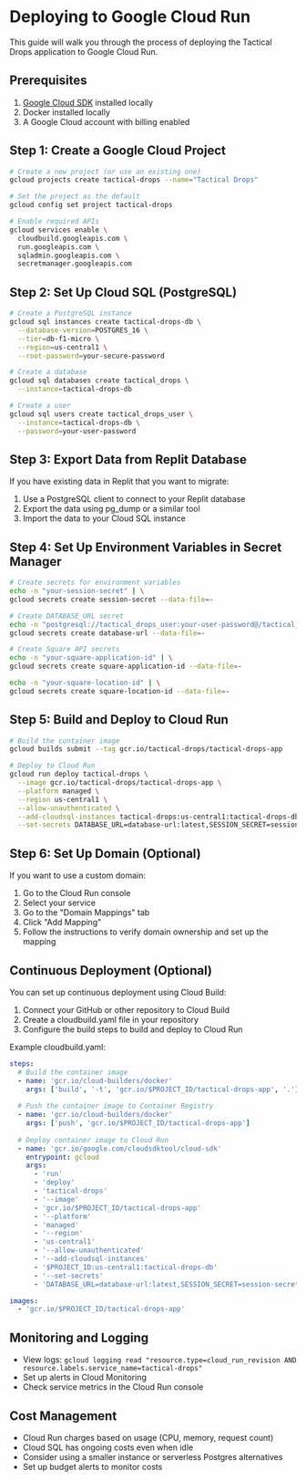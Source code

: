 # Deploying to Google Cloud Run

This guide will walk you through the process of deploying the Tactical Drops application to Google Cloud Run.

## Prerequisites

1. [Google Cloud SDK](https://cloud.google.com/sdk/docs/install) installed locally
2. Docker installed locally
3. A Google Cloud account with billing enabled

## Step 1: Create a Google Cloud Project

```bash
# Create a new project (or use an existing one)
gcloud projects create tactical-drops --name="Tactical Drops"

# Set the project as the default
gcloud config set project tactical-drops

# Enable required APIs
gcloud services enable \
  cloudbuild.googleapis.com \
  run.googleapis.com \
  sqladmin.googleapis.com \
  secretmanager.googleapis.com
```

## Step 2: Set Up Cloud SQL (PostgreSQL)

```bash
# Create a PostgreSQL instance
gcloud sql instances create tactical-drops-db \
  --database-version=POSTGRES_16 \
  --tier=db-f1-micro \
  --region=us-central1 \
  --root-password=your-secure-password

# Create a database
gcloud sql databases create tactical_drops \
  --instance=tactical-drops-db

# Create a user
gcloud sql users create tactical_drops_user \
  --instance=tactical-drops-db \
  --password=your-user-password
```

## Step 3: Export Data from Replit Database

If you have existing data in Replit that you want to migrate:

1. Use a PostgreSQL client to connect to your Replit database
2. Export the data using pg_dump or a similar tool
3. Import the data to your Cloud SQL instance

## Step 4: Set Up Environment Variables in Secret Manager

```bash
# Create secrets for environment variables
echo -n "your-session-secret" | \
gcloud secrets create session-secret --data-file=-

# Create DATABASE_URL secret
echo -n "postgresql://tactical_drops_user:your-user-password@/tactical_drops?host=/cloudsql/your-project-id:us-central1:tactical-drops-db" | \
gcloud secrets create database-url --data-file=-

# Create Square API secrets
echo -n "your-square-application-id" | \
gcloud secrets create square-application-id --data-file=-

echo -n "your-square-location-id" | \
gcloud secrets create square-location-id --data-file=-
```

## Step 5: Build and Deploy to Cloud Run

```bash
# Build the container image
gcloud builds submit --tag gcr.io/tactical-drops/tactical-drops-app

# Deploy to Cloud Run
gcloud run deploy tactical-drops \
  --image gcr.io/tactical-drops/tactical-drops-app \
  --platform managed \
  --region us-central1 \
  --allow-unauthenticated \
  --add-cloudsql-instances tactical-drops:us-central1:tactical-drops-db \
  --set-secrets DATABASE_URL=database-url:latest,SESSION_SECRET=session-secret:latest,SQUARE_APPLICATION_ID=square-application-id:latest,SQUARE_LOCATION_ID=square-location-id:latest
```

## Step 6: Set Up Domain (Optional)

If you want to use a custom domain:

1. Go to the Cloud Run console
2. Select your service
3. Go to the "Domain Mappings" tab
4. Click "Add Mapping"
5. Follow the instructions to verify domain ownership and set up the mapping

## Continuous Deployment (Optional)

You can set up continuous deployment using Cloud Build:

1. Connect your GitHub or other repository to Cloud Build
2. Create a cloudbuild.yaml file in your repository
3. Configure the build steps to build and deploy to Cloud Run

Example cloudbuild.yaml:

```yaml
steps:
  # Build the container image
  - name: 'gcr.io/cloud-builders/docker'
    args: ['build', '-t', 'gcr.io/$PROJECT_ID/tactical-drops-app', '.']
  
  # Push the container image to Container Registry
  - name: 'gcr.io/cloud-builders/docker'
    args: ['push', 'gcr.io/$PROJECT_ID/tactical-drops-app']
  
  # Deploy container image to Cloud Run
  - name: 'gcr.io/google.com/cloudsdktool/cloud-sdk'
    entrypoint: gcloud
    args:
      - 'run'
      - 'deploy'
      - 'tactical-drops'
      - '--image'
      - 'gcr.io/$PROJECT_ID/tactical-drops-app'
      - '--platform'
      - 'managed'
      - '--region'
      - 'us-central1'
      - '--allow-unauthenticated'
      - '--add-cloudsql-instances'
      - '$PROJECT_ID:us-central1:tactical-drops-db'
      - '--set-secrets'
      - 'DATABASE_URL=database-url:latest,SESSION_SECRET=session-secret:latest,SQUARE_APPLICATION_ID=square-application-id:latest,SQUARE_LOCATION_ID=square-location-id:latest'

images:
  - 'gcr.io/$PROJECT_ID/tactical-drops-app'
```

## Monitoring and Logging

- View logs: `gcloud logging read "resource.type=cloud_run_revision AND resource.labels.service_name=tactical-drops"`
- Set up alerts in Cloud Monitoring
- Check service metrics in the Cloud Run console

## Cost Management

- Cloud Run charges based on usage (CPU, memory, request count)
- Cloud SQL has ongoing costs even when idle
- Consider using a smaller instance or serverless Postgres alternatives
- Set up budget alerts to monitor costs 